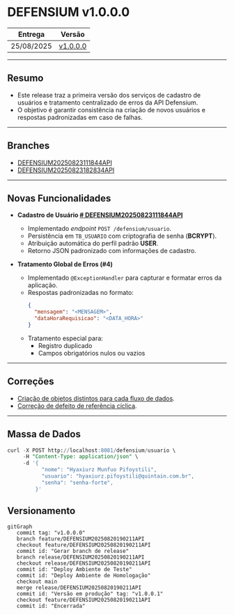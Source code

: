# DEFENSIUM v1.0.0.0

|Entrega|Versão|
|--|--|
|25/08/2025| [v1.0.0.0](https://github.com/quintainn/defensiumapi/issues?q=state%3Aopen%20label%3A%22Version%20v1.0.0.0%22)|

---

## Resumo

- Este release traz a primeira versão dos serviços de cadastro de usuários e tratamento centralizado de erros da API Defensium.  
- O objetivo é garantir consistência na criação de novos usuários e respostas padronizadas em caso de falhas.

---

## Branches

- [DEFENSIUM20250823111844API](https://github.com/quintainn/defensiumapi/issues/2)
- [DEFENSIUM20250823182834API](https://github.com/quintainn/defensiumapi/issues/4)

---

## Novas Funcionalidades

- **Cadastro de Usuário [# DEFENSIUM20250823111844API](https://github.com/quintainn/defensiumapi/issues/2)**  
  - Implementado *endpoint* `POST /defensium/usuario`.  
  - Persistência em `TB_USUARIO` com criptografia de senha (**BCRYPT**).  
  - Atribuição automática do perfil padrão **USER**.  
  - Retorno JSON padronizado com informações de cadastro.  

- **Tratamento Global de Erros (#4)**  
  - Implementado `@ExceptionHandler` para capturar e formatar erros da aplicação.  
  - Respostas padronizadas no formato:  
    ```json
    {
      "mensagem": "<MENSAGEM>",
      "dataHoraRequisicao": "<DATA_HORA>"
    }
    ```
  - Tratamento especial para:  
    - Registro duplicado  
    - Campos obrigatórios nulos ou vazios  

---

## Correções

- [Criação de objetos distintos para cada fluxo de dados](https://github.com/quintainn/defensiumapi/issues/4).  
- [Correção de defeito de referência cíclica](https://github.com/quintainn/defensiumapi/issues/2).  

---

## Massa de Dados

```sql
curl -X POST http://localhost:8081/defensium/usuario \
     -H "Content-Type: application/json" \
     -d '{
           "nome": "Hyaxiurz Munfuo Pifoystili",
           "usuario": "hyaxiurz.pifoystili@quintain.com.br",
           "senha": "senha-forte",
         }'
```

## Versionamento

```mermaid
gitGraph
   commit tag: "v1.0.0.0"
   branch feature/DEFENSIUM20250820190211API
   checkout feature/DEFENSIUM20250820190211API
   commit id: "Gerar branch de release"
   branch release/DEFENSIUM20250820190211API
   checkout release/DEFENSIUM20250820190211API
   commit id: "Deploy Ambiente de Teste"
   commit id: "Deploy Ambiente de Homologação"
   checkout main
   merge release/DEFENSIUM20250820190211API
   commit id: "Versão em produção" tag: "v1.0.0.1"
   checkout feature/DEFENSIUM20250820190211API 
   commit id: "Encerrada"
```
